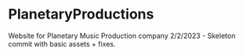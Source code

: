 # PlanetaryProductions
Website for Planetary Music Production company
2/2/2023 - Skeleton commit with basic assets + fixes.